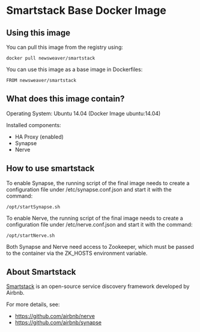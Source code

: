 # Smartstack Base Docker Image

## Using this image

You can pull this image from the registry using:

```
docker pull newsweaver/smartstack
```

You can use this image as a base image in Dockerfiles:

```
FROM newsweaver/smartstack
```

## What does this image contain?

Operating System: Ubuntu 14.04 (Docker Image ubuntu:14.04)

Installed components:

* HA Proxy (enabled)
* Synapse
* Nerve

## How to use smartstack

To enable Synapse, the running script of the final image needs to create a configuration file under /etc/synapse.conf.json and start it with the command:

```
/opt/startSynapse.sh
```

To enable Nerve, the running script of the final image needs to create a configuration file under /etc/nerve.conf.json and start it with the command:

```
/opt/startNerve.sh
```

Both Synapse and Nerve need access to Zookeeper, which must be passed to the container via the ZK_HOSTS environment variable.

## About Smartstack

[Smartstack](http://nerds.airbnb.com/smartstack-service-discovery-cloud/) is an open-source service discovery framework developed by Airbnb.

For more details, see:

* https://github.com/airbnb/nerve
* https://github.com/airbnb/synapse